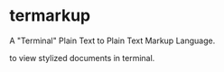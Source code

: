# termarkup
A "Terminal" Plain Text to Plain Text Markup Language.

to view stylized documents in terminal.

